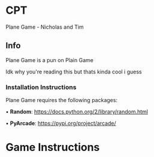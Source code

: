# CPT
Plane Game - Nicholas and Tim

## Info

Plane Game is a pun on Plain Game

Idk why you're reading this but thats kinda cool i guess

### Installation Instructions

Plane Game requires the following packages:

• **Random**: https://docs.python.org/2/library/random.html

• **PyArcade**: https://pypi.org/project/arcade/ 

# Game Instructions
